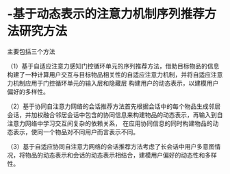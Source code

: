 # -基于动态表示的注意力机制序列推荐方法研究方法
主要包括三个方法

（1）基于自适应注意力感知门控循环单元的序列推荐方法，借助目标物品的信息构建了一种计算用户交互与目标物品相关性的自适应注意力机制，并将自适应注意力机制应用于门控循环单元的输入层和隐藏层
构建用户的动态表示，以建模用户偏好的多样性。

（2）基于协同自注意力网络的会话推荐方法首先根据会话中的每个物品生成邻居会话，并加权融合邻居会话中包含的协同信息来构建物品的动态表示，再输入到自注意力网络中学习交互间复杂的依赖关系，
在应用协同信息的同时构建物品的动态表示，使同一个物品对不同用户而言表示不同。

（3）基于自适应协同自注意力网络的会话推荐方法考虑了长会话中用户多意图情况，将物品的动态表示和会话的动态表示相结合，建模用户偏好的动态性和多样性。
